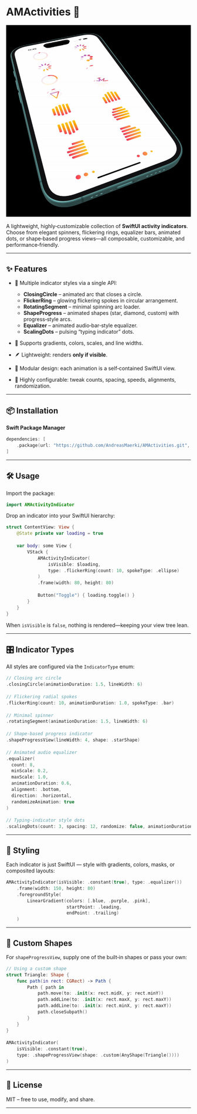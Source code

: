 # AMActivities 🎡

<img src="assets/iPhoneSpinner.gif" alt="Demo of the app" width="600"/>

A lightweight, highly‑customizable collection of **SwiftUI activity indicators**.
Choose from elegant spinners, flickering rings, equalizer bars, animated dots, or shape‑based progress views—all composable, customizable, and performance‑friendly.

---

## ✨ Features

- 🚀 Multiple indicator styles via a single API:
  - **ClosingCircle** – animated arc that closes a circle.
  - **FlickerRing** – glowing flickering spokes in circular arrangement.
  - **RotatingSegment** – minimal spinning arc loader.
  - **ShapeProgress** – animated shapes (star, diamond, custom) with progress‑style arcs.
  - **Equalizer** – animated audio‑bar‑style equalizer.
  - **ScalingDots** – pulsing “typing indicator” dots.

- 🎨 Supports gradients, colors, scales, and line widths.
- 🪶 Lightweight: renders **only if visible**.
- 🧩 Modular design: each animation is a self‑contained SwiftUI view.
- 🔧 Highly configurable: tweak counts, spacing, speeds, alignments, randomization.

---

## 📦 Installation

**Swift Package Manager**

```swift
dependencies: [
    .package(url: "https://github.com/AndreasMaerki/AMActivities.git", from: "1.0.0")
]
```

---

## 🛠 Usage

Import the package:

```swift
import AMActivityIndicator
```

Drop an indicator into your SwiftUI hierarchy:

```swift
struct ContentView: View {
    @State private var loading = true

    var body: some View {
        VStack {
            AMActivityIndicator(
                isVisible: $loading,
                type: .flickerRing(count: 10, spokeType: .ellipse)
            )
            .frame(width: 80, height: 80)

            Button("Toggle") { loading.toggle() }
        }
    }
}
```

When `isVisible` is `false`, nothing is rendered—keeping your view tree lean.

---

## 🎛 Indicator Types

All styles are configured via the `IndicatorType` enum:

```swift
// Closing arc circle
.closingCircle(animationDuration: 1.5, lineWidth: 6)

// Flickering radial spokes
.flickerRing(count: 10, animationDuration: 1.0, spokeType: .bar)

// Minimal spinner
.rotatingSegment(animationDuration: 1.5, lineWidth: 6)

// Shape‑based progress indicator
.shapeProgressView(lineWidth: 4, shape: .starShape)

// Animated audio equalizer
.equalizer(
  count: 8,
  minScale: 0.2,
  maxScale: 1.0,
  animationDuration: 0.6,
  alignment: .bottom,
  direction: .horizontal,
  randomizeAnimation: true
)

// Typing‑indicator style dots
.scalingDots(count: 3, spacing: 12, randomize: false, animationDuration: 0.6)
```

---

## 🎨 Styling

Each indicator is just SwiftUI — style with gradients, colors, masks, or composited layouts:

```swift
AMActivityIndicator(isVisible: .constant(true), type: .equalizer())
    .frame(width: 150, height: 80)
    .foregroundStyle(
        LinearGradient(colors: [.blue, .purple, .pink],
                       startPoint: .leading,
                       endPoint: .trailing)
    )
```

---

## 📐 Custom Shapes

For `shapeProgressView`, supply one of the built‑in shapes or pass your own:

```swift
// Using a custom shape
struct Triangle: Shape {
    func path(in rect: CGRect) -> Path {
        Path { path in
            path.move(to: .init(x: rect.midX, y: rect.minY))
            path.addLine(to: .init(x: rect.maxX, y: rect.maxY))
            path.addLine(to: .init(x: rect.minX, y: rect.maxY))
            path.closeSubpath()
        }
    }
}

AMActivityIndicator(
    isVisible: .constant(true),
    type: .shapeProgressView(shape: .custom(AnyShape(Triangle())))
)
```

---

## 📜 License

MIT – free to use, modify, and share.

---
